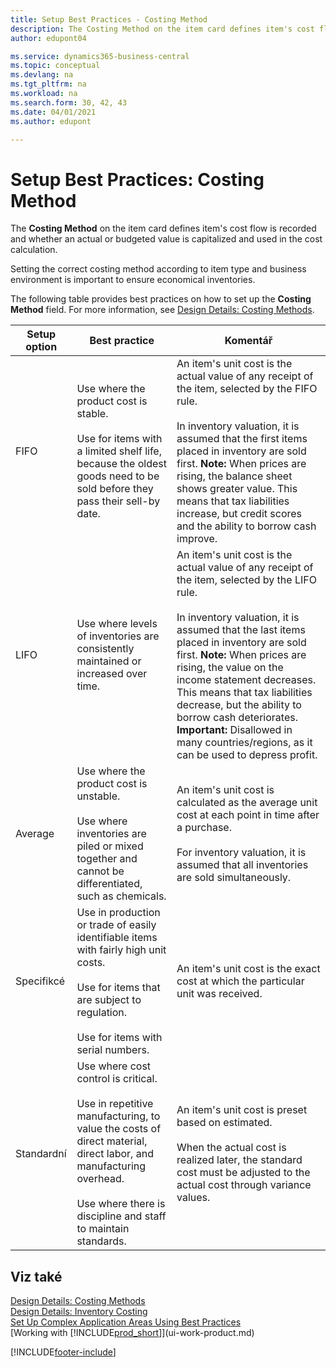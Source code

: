 ```yaml
---
title: Setup Best Practices - Costing Method
description: The Costing Method on the item card defines item's cost flow is recorded and whether an actual or budgeted value is capitalized and used in the cost calculation.
author: edupont04

ms.service: dynamics365-business-central
ms.topic: conceptual
ms.devlang: na
ms.tgt_pltfrm: na
ms.workload: na
ms.search.form: 30, 42, 43
ms.date: 04/01/2021
ms.author: edupont

---
```

# Setup Best Practices: Costing Method

The **Costing Method** on the item card defines item's cost flow is recorded and whether an actual or budgeted value is capitalized and used in the cost calculation.

Setting the correct costing method according to item type and business environment is important to ensure economical inventories.

The following table provides best practices on how to set up the **Costing Method** field. For more information, see [Design Details: Costing Methods](design-details-costing-methods.md).

| Setup option | Best practice | Komentář |
|------------------|-------------------|-------------|  
| FIFO | Use where the product cost is stable.<br /><br /> Use for items with a limited shelf life, because the oldest goods need to be sold before they pass their sell-by date. | An item's unit cost is the actual value of any receipt of the item, selected by the FIFO rule.<br /><br /> In inventory valuation, it is assumed that the first items placed in inventory are sold first. **Note:**  When prices are rising, the balance sheet shows greater value. This means that tax liabilities increase, but credit scores and the ability to borrow cash improve. |
| LIFO | Use where levels of inventories are consistently maintained or increased over time. | An item's unit cost is the actual value of any receipt of the item, selected by the LIFO rule.<br /><br /> In inventory valuation, it is assumed that the last items placed in inventory are sold first. **Note:**  When prices are rising, the value on the income statement decreases. This means that tax liabilities decrease, but the ability to borrow cash deteriorates. **Important:**  Disallowed in many countries/regions, as it can be used to depress profit. |
| Average | Use where the product cost is unstable.<br /><br /> Use where inventories are piled or mixed together and cannot be differentiated, such as chemicals. | An item's unit cost is calculated as the average unit cost at each point in time after a purchase.<br /><br /> For inventory valuation, it is assumed that all inventories are sold simultaneously. |
| Specifikcé | Use in production or trade of easily identifiable items with fairly high unit costs.<br /><br /> Use for items that are subject to regulation.<br /><br /> Use for items with serial numbers. | An item's unit cost is the exact cost at which the particular unit was received. |
| Standardní | Use where cost control is critical.<br /><br /> Use in repetitive manufacturing, to value the costs of direct material, direct labor, and manufacturing overhead.<br /><br /> Use where there is discipline and staff to maintain standards. | An item's unit cost is preset based on estimated.<br /><br /> When the actual cost is realized later, the standard cost must be adjusted to the actual cost through variance values. |

## Viz také

[Design Details: Costing Methods](design-details-costing-methods.md)  
[Design Details: Inventory Costing](design-details-inventory-costing.md)  
[Set Up Complex Application Areas Using Best Practices](set-up-complex-application-areas-using-best-practices.md)  
[Working with [!INCLUDE[prod_short](includes/prod_short.md)]](ui-work-product.md)


[!INCLUDE[footer-include](includes/footer-banner.md)]